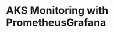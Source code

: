 # AKS Monitoring with PrometheusGrafana                                                                                                                                                                                                                                                                                                                                                                                                                                                                                                      
